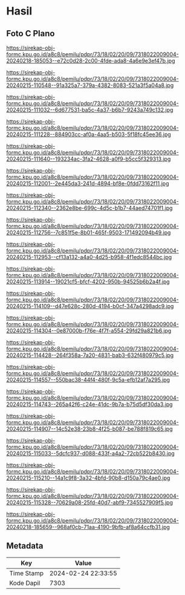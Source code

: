 # Hasil

## Foto C Plano

https://sirekap-obj-formc.kpu.go.id/a8c8/pemilu/pdpr/73/18/02/20/09/7318022009004-20240218-185053--e72c0d28-2c00-4fde-ada8-4a6e9e3ef47b.jpg

https://sirekap-obj-formc.kpu.go.id/a8c8/pemilu/pdpr/73/18/02/20/09/7318022009004-20240215-110548--91a325a7-379a-4382-8083-521a3f5a04a8.jpg

https://sirekap-obj-formc.kpu.go.id/a8c8/pemilu/pdpr/73/18/02/20/09/7318022009004-20240215-111032--6d677531-ba5c-4a37-b6b7-9243a749c132.jpg

https://sirekap-obj-formc.kpu.go.id/a8c8/pemilu/pdpr/73/18/02/20/09/7318022009004-20240215-111228--884903cc-af0a-4aa5-b503-5f18fc45ee36.jpg

https://sirekap-obj-formc.kpu.go.id/a8c8/pemilu/pdpr/73/18/02/20/09/7318022009004-20240215-111640--193234ac-3fa2-4628-a0f9-b5cc5f329313.jpg

https://sirekap-obj-formc.kpu.go.id/a8c8/pemilu/pdpr/73/18/02/20/09/7318022009004-20240215-112001--2e445da3-241d-4894-bf8e-0fdd73162f11.jpg

https://sirekap-obj-formc.kpu.go.id/a8c8/pemilu/pdpr/73/18/02/20/09/7318022009004-20240215-112340--2362e8be-699c-4d5c-b1b7-44aed74701f1.jpg

https://sirekap-obj-formc.kpu.go.id/a8c8/pemilu/pdpr/73/18/02/20/09/7318022009004-20240215-112756--7c851f5e-8b01-465f-9503-171492094b49.jpg

https://sirekap-obj-formc.kpu.go.id/a8c8/pemilu/pdpr/73/18/02/20/09/7318022009004-20240215-112953--cf13a132-a4a0-4d25-b958-4f1edc8544bc.jpg

https://sirekap-obj-formc.kpu.go.id/a8c8/pemilu/pdpr/73/18/02/20/09/7318022009004-20240215-113914--19021cf5-bfcf-4202-950b-94525b6b2a4f.jpg

https://sirekap-obj-formc.kpu.go.id/a8c8/pemilu/pdpr/73/18/02/20/09/7318022009004-20240215-114109--d47e628c-280d-4194-b0cf-347a4298adc9.jpg

https://sirekap-obj-formc.kpu.go.id/a8c8/pemilu/pdpr/73/18/02/20/09/7318022009004-20240215-114304--0e87000b-f76e-4f7f-a554-29fd29a821b6.jpg

https://sirekap-obj-formc.kpu.go.id/a8c8/pemilu/pdpr/73/18/02/20/09/7318022009004-20240215-114428--264f358a-7a20-4831-bab3-632f480979c5.jpg

https://sirekap-obj-formc.kpu.go.id/a8c8/pemilu/pdpr/73/18/02/20/09/7318022009004-20240215-114557--550bac38-44f4-480f-9c5a-efb12af7a295.jpg

https://sirekap-obj-formc.kpu.go.id/a8c8/pemilu/pdpr/73/18/02/20/09/7318022009004-20240215-114743--265a42f6-c24e-41dc-9b7a-b75d5df30da3.jpg

https://sirekap-obj-formc.kpu.go.id/a8c8/pemilu/pdpr/73/18/02/20/09/7318022009004-20240215-114907--14c52e38-23b8-4f25-b087-be788f819c65.jpg

https://sirekap-obj-formc.kpu.go.id/a8c8/pemilu/pdpr/73/18/02/20/09/7318022009004-20240215-115033--5dcfc937-d088-433f-a4a2-72cb522b8430.jpg

https://sirekap-obj-formc.kpu.go.id/a8c8/pemilu/pdpr/73/18/02/20/09/7318022009004-20240215-115210--14a1c9f8-3a32-4bfd-90b8-d150a79c4ae0.jpg

https://sirekap-obj-formc.kpu.go.id/a8c8/pemilu/pdpr/73/18/02/20/09/7318022009004-20240215-115328--70629a08-25fd-40d7-abf9-7345527909f5.jpg

https://sirekap-obj-formc.kpu.go.id/a8c8/pemilu/pdpr/73/18/02/20/09/7318022009004-20240218-185659--968af0cb-71aa-4190-9bfb-af8a64ccfb31.jpg


## Metadata

| Key        | Value               |
| ---------- | ------------------- |
| Time Stamp | 2024-02-24 22:33:55 |
| Kode Dapil | 7303                |




